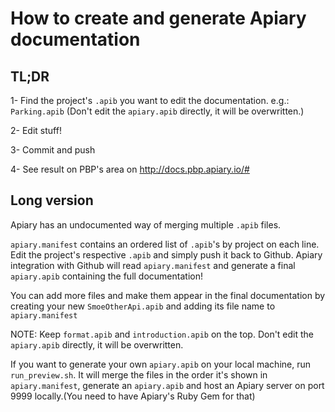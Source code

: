 # How to create and generate Apiary documentation

## TL;DR
1- Find the project's `.apib` you want to edit the documentation. e.g.: `Parking.apib` (Don't edit the `apiary.apib` directly, it will be overwritten.)

2- Edit stuff!

3- Commit and push

4- See result on PBP's area on http://docs.pbp.apiary.io/#

## Long version

Apiary has an undocumented way of merging multiple `.apib` files.

`apiary.manifest` contains an ordered list of `.apib`'s by project on each line. 
Edit the project's respective `.apib` and simply push it back to Github. Apiary integration with Github will read `apiary.manifest` and generate a final `apiary.apib` containing the full documentation!

You can add more files and make them appear in the final documentation by creating your new `SmoeOtherApi.apib` and adding its file name to `apiary.manifest`

NOTE: Keep `format.apib` and `introduction.apib` on the top. Don't edit the `apiary.apib` directly, it will be overwritten.

If you want to generate your own `apiary.apib` on your local machine, run `run_preview.sh`. It will merge the files in the order it's shown in `apiary.manifest`, generate an `apiary.apib` and host an Apiary server on port 9999 locally.(You need to have Apiary's Ruby Gem for that)
